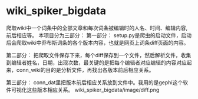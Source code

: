 # wiki_spiker_bigdata
爬取wiki中一个词条中的全部文章和每次词条被编辑时的人名、时间、编辑内容,前后相应等。
本项目分为三部分：
第一部分：
setup.py是爬虫的启动文件，启动后会爬取wiki中乔布斯词条的各个版本内容，也就是网页上词条diff页面的内容。

第二部分：
把爬取文件保存下来，每个diff保存到一个文件，然后解析文件，收集到编辑者姓名，日期，出现次数，最关键的是把每个编辑者对应编辑的内容对应起来，conn_wiki的目的是分析文件，再找出各版本前后相应关系。

第三部分：
conn_dat里把版本前后相应关系放到文件中。我用的是gephi这个软件可视化这些版本相应关系。
wiki_spiker_bigdata/image/diff.png
